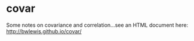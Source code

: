 covar
=====

Some notes on covariance and correlation...see an HTML document here:
http://bwlewis.github.io/covar/
